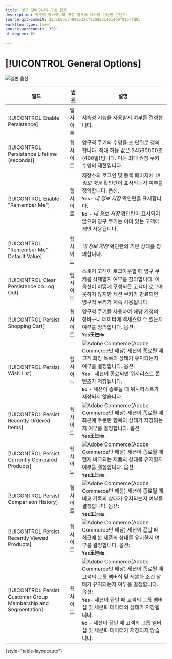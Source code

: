 ```yaml
---
title: 영구 장바구니의 구성 참조
description: 영구적 장바구니의 구성 참조에 재사용 가능한 콘텐츠.
source-git-commit: d23cb0d63409e533cf950d8d14514d9f9157fd05
workflow-type: tm+mt
source-wordcount: '358'
ht-degree: 0%

---
```



# [!UICONTROL General Options]

![일반 옵션](/help/configuration-reference/customers/assets/persistent-shopping-cart-general.png)<!-- zoom -->

<!-- [General Options](https://docs.magento.com/user-guide/sales/cart-persistent-configuration.html) -->

| 필드 | [범위](/help/getting-started/websites-stores-views.md#scope-settings) | 설명 |
|--- |------------------------------------------------------------------------|--- |
| [!UICONTROL Enable Persistence] | 웹 사이트 | 지속성 기능을 사용할지 여부를 결정합니다. |
| [!UICONTROL Persistence Lifetime (seconds)] | 웹 사이트 | 영구적 쿠키의 수명을 초 단위로 정의합니다. 최대 허용 값은 34560000초(400일)입니다. 이는 최대 권장 쿠키 수명의 제한입니다. |
| [!UICONTROL Enable "Remember Me"] | 웹 사이트 | 저장소의 로그인 및 등록 페이지에 _내 정보 저장_ 확인란이 표시되는지 여부를 정의합니다. 옵션: <br/>**`Yes`**- _내 정보 저장_ 확인란을 표시합니다.<br/>**`No`** - _내 정보 저장_ 확인란이 표시되지 않으며 영구 쿠키는 이미 있는 고객에게만 사용됩니다. |
| [!UICONTROL "Remember Me" Default Value] | 웹 사이트 | _내 정보 저장_ 확인란의 기본 상태를 정의합니다. |
| [!UICONTROL Clear Persistence on Log Out] | 웹 사이트 | 스토어 고객이 로그아웃할 때 영구 쿠키를 삭제할지 여부를 정의합니다. 이 옵션이 어떻게 구성되든 고객이 로그아웃하지 않지만 세션 쿠키가 만료되면 영구적 쿠키가 계속 사용됩니다. |
| [!UICONTROL Persist Shopping Cart] | 웹 사이트 | 영구적 쿠키를 사용하여 해당 계정의 장바구니 데이터에 액세스할 수 있는지 여부를 정의합니다. 옵션: <br/>**`Yes`**또는&#x200B;**`No`**. |
| [!UICONTROL Persist Wish List] | 웹 사이트 | ![Adobe Commerce](/help/assets/adobe-logo.svg)(Adobe Commerce만 해당) 세션이 종료될 때 고객 희망 목록의 상태가 유지되는지 여부를 결정합니다. 옵션: <br/>**`Yes`**- 세션이 종료되면 위시리스트 콘텐츠가 저장됩니다.<br/>**`No`** - 세션이 종료될 때 위시리스트가 저장되지 않습니다. |
| [!UICONTROL Persist Recently Ordered Items] | 웹 사이트 | ![Adobe Commerce](/help/assets/adobe-logo.svg)(Adobe Commerce만 해당) 세션이 종료될 때 최근에 주문한 항목의 상태가 저장되는지 여부를 결정합니다. 옵션: <br/>**`Yes`**또는&#x200B;**`No`**. |
| [!UICONTROL Persist Currently Compared Products] | 웹 사이트 | ![Adobe Commerce](/help/assets/adobe-logo.svg)(Adobe Commerce만 해당) 세션이 종료될 때 현재 비교되는 제품의 상태를 유지할지 여부를 결정합니다. 옵션: <br/>**`Yes`**또는&#x200B;**`No`**. |
| [!UICONTROL Persist Comparison History] | 웹 사이트 | ![Adobe Commerce](/help/assets/adobe-logo.svg)(Adobe Commerce만 해당) 세션이 종료될 때 비교 기록의 상태가 유지되는지 여부를 결정합니다. 옵션: <br/>**`Yes`**또는&#x200B;**`No`**. |
| [!UICONTROL Persist Recently Viewed Products] | 웹 사이트 | ![Adobe Commerce](/help/assets/adobe-logo.svg)(Adobe Commerce만 해당) 세션이 끝날 때 최근에 본 제품의 상태를 유지할지 여부를 결정합니다. 옵션: <br/>**`Yes`**또는&#x200B;**`No`**. |
| [!UICONTROL Persist Customer Group Membership and Segmentation] | 웹 사이트 | ![Adobe Commerce](/help/assets/adobe-logo.svg)(Adobe Commerce만 해당) 세션이 종료될 때 고객의 그룹 멤버십 및 세분화 조건 상태가 유지되는지 여부를 결정합니다. 옵션: <br/>**`Yes`**- 세션이 끝날 때 고객의 그룹 멤버십 및 세분화 데이터의 상태가 저장됩니다.<br/>**`No`** - 세션이 끝날 때 고객의 그룹 멤버십 및 세분화 데이터가 저장되지 않습니다. |

{style="table-layout:auto"}
